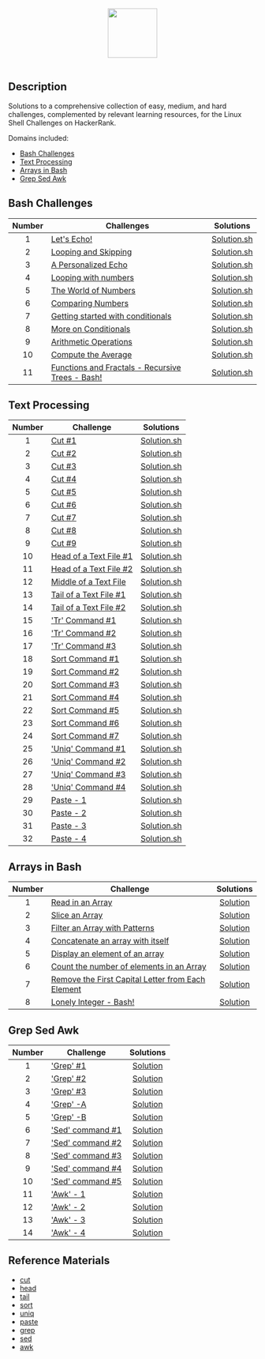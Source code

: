 <p align="center">  
	<br>
	<a href="https://www.hackerrank.com/profile/gaikwad_kunal">
        <img height=100 src="https://hrcdn.net/community-frontend/assets/brand/logo-new-white-green-a5cb16e0ae.svg"> 
    	</a>
	<br>
	<br>
</p>

## Description
Solutions to a comprehensive collection of easy, medium, and hard challenges, complemented by relevant learning resources, for the Linux Shell Challenges on HackerRank.

Domains included: 
* [Bash Challenges](https://github.com/gaikwad-kunal/Hacker_rank-Linux_Shell/#bash-challenges)
* [Text Processing](https://github.com/gaikwad-kunal/Hacker_rank-Linux_Shell/#text-processing)
* [Arrays in Bash](https://github.com/gaikwad-kunal/Hacker_rank-Linux_Shell/#arrays-in-bash)
* [Grep Sed Awk](https://github.com/gaikwad-kunal/Hacker_rank-Linux_Shell/#grep-sed-awk)
   

## Bash Challenges

| Number | Challenges | Solutions |
|:------:|------------|:---------:|
| 1 |[Let's Echo!](https://www.hackerrank.com/challenges/bash-tutorials-lets-echo/problem) | [Solution.sh](Bash/Let's_Echo.sh)
| 2 |[Looping and Skipping](https://www.hackerrank.com/challenges/bash-tutorials---looping-and-skipping/problem) | [Solution.sh](Bash/looping_and_skipping.sh)
| 3 |[A Personalized Echo](https://www.hackerrank.com/challenges/bash-tutorials---a-personalized-echo/problem) | [Solution.sh](Bash/A_Personalized_Echo.sh)
| 4 |[Looping with numbers](https://www.hackerrank.com/challenges/bash-tutorials---looping-with-numbers/problem) |  [Solution.sh](Bash/Looping_with_Numbers.sh)
| 5 |[The World of Numbers](https://www.hackerrank.com/challenges/bash-tutorials---the-world-of-numbers/problem) | [Solution.sh](Bash/The_World_of_Numbers.sh)
| 6 |[Comparing Numbers](https://www.hackerrank.com/challenges/bash-tutorials---comparing-numbers/problem) | [Solution.sh](Bash/Comparing_Numbers.sh)
| 7 |[Getting started with conditionals](https://www.hackerrank.com/challenges/bash-tutorials---getting-started-with-conditionals/problem) | [Solution.sh](Bash/Getting_started_with_conditionals.sh)
| 8 |[More on Conditionals](https://www.hackerrank.com/challenges/bash-tutorials---more-on-conditionals/problem) | [Solution.sh](Bash/More_on_Conditionals.sh)
| 9 |[Arithmetic Operations](https://www.hackerrank.com/challenges/bash-tutorials---arithmetic-operations/problem) | [Solution.sh](Bash/Arithmetic_Operations.sh)
| 10|[Compute the Average](https://www.hackerrank.com/challenges/bash-tutorials---compute-the-average/problem) | [Solution.sh](Bash/Compute_the_Average.sh)
| 11|[Functions and Fractals - Recursive Trees - Bash!](https://www.hackerrank.com/challenges/fractal-trees-all/problem) | [Solution.sh](Bash/Functions_and_Fractals-Recursive_Trees.sh)

## Text Processing

| Number | Challenge | Solutions |
|:------:|-----------|:---------:|
|1|[Cut #1](https://www.hackerrank.com/text-processing-cut-1/problem) | [Solution.sh](Text_Processing/Cut-1.sh) |
|2|[Cut #2](https://www.hackerrank.com/text-processing-cut-2/problem) | [Solution.sh](Text_Processing/Cut-2.sh) |
|3|[Cut #3](https://www.hackerrank.com/text-processing-cut-3/problem) | [Solution.sh](Text_Processing/Cut-3.sh) |
|4|[Cut #4](https://www.hackerrank.com/text-processing-cut-4/problem) | [Solution.sh](Text_Processing/Cut-4.sh) |
|5|[Cut #5](https://www.hackerrank.com/text-processing-cut-5/problem) | [Solution.sh](Text_Processing/Cut-5.sh) |
|6|[Cut #6](https://www.hackerrank.com/text-processing-cut-6/problem) | [Solution.sh](Text_Processing/Cut-6.sh) |
|7|[Cut #7](https://www.hackerrank.com/text-processing-cut-7/problem) | [Solution.sh](Text_Processing/Cut-7.sh) |
|8|[Cut #8](https://www.hackerrank.com/text-processing-cut-8/problem) | [Solution.sh](Text_Processing/Cut-8.sh) |
|9|[Cut #9](https://www.hackerrank.com/text-processing-cut-9/problem) | [Solution.sh](Text_Processing/Cut-9.sh) |
|10|[Head of a Text File #1](https://www.hackerrank.com/text-processing-head-1/problem) | [Solution.sh](Text_Processing/Head_of_a_Text_File-1.sh) |
|11|[Head of a Text File #2](https://www.hackerrank.com/text-processing-head-2/problem) | [Solution.sh](Text_Processing/Head_of_a_Text_File-2.sh) |
|12|[Middle of a Text File](https://www.hackerrank.com/text-processing-in-linux---the-middle-of-a-text-file/problem) | [Solution.sh](Text_Processing/Middle_of_a_Text_File.sh) |
|13|[Tail of a Text File #1](https://www.hackerrank.com/text-processing-tail-1/problem) | [Solution.sh](Text_Processing/Tail_of_a_Text_File-1.sh) |
|14|[Tail of a Text File #2](https://www.hackerrank.com/text-processing-tail-2/problem) | [Solution.sh](Text_Processing/Tail_of_a_Text_File-2.sh) |
|15|['Tr' Command #1](https://www.hackerrank.com/text-processing-tr-1/problem) | [Solution.sh](Text_Processing/'Tr'_Command-1.sh) |
|16|['Tr' Command #2](https://www.hackerrank.com/text-processing-tr-2/problem) | [Solution.sh](Text_Processing/'Tr'_Command-2.sh) |
|17|['Tr' Command #3](https://www.hackerrank.com/text-processing-tr-3/problem) | [Solution.sh](Text_Processing/'Tr'_Command-3.sh) |
|18|[Sort Command #1](https://www.hackerrank.com/text-processing-sort-1/problem) | [Solution.sh](Text_Processing/Sort_Command-1.sh) |
|19|[Sort Command #2](https://www.hackerrank.com/text-processing-sort-2/problem) | [Solution.sh](Text_Processing/Sort_Command-2.sh) |
|20|[Sort Command #3](https://www.hackerrank.com/text-processing-sort-3/problem) | [Solution.sh](Text_Processing/Sort_Command-3.sh) |
|21|[Sort Command #4](https://www.hackerrank.com/text-processing-sort-4/problem) | [Solution.sh](Text_Processing/Sort_Command-4.sh) |
|22|[Sort Command #5](https://www.hackerrank.com/text-processing-sort-5/problem) | [Solution.sh](Text_Processing/Sort_Command-5.sh) |
|23|[Sort Command #6](https://www.hackerrank.com/text-processing-sort-6/problem) | [Solution.sh](Text_Processing/Sort_Command-6.sh) |
|24|[Sort Command #7](https://www.hackerrank.com/text-processing-sort-7/problem) | [Solution.sh](Text_Processing/Sort_Command-7.sh) |
|25|['Uniq' Command #1](https://www.hackerrank.com/text-processing-in-linux-the-uniq-command-1/problem) | [Solution.sh](Text_Processing/'Uniq'_Command-1.sh) |
|26|['Uniq' Command #2](https://www.hackerrank.com/text-processing-in-linux-the-uniq-command-2/problem) | [Solution.sh](Text_Processing/'Uniq'_Command-2.sh) |
|27|['Uniq' Command #3](https://www.hackerrank.com/text-processing-in-linux-the-uniq-command-3/problem)| [Solution.sh](Text_Processing/'Uniq'_Command-3.sh) |
|28|['Uniq' Command #4](https://www.hackerrank.com/text-processing-in-linux-the-uniq-command-4/problem) | [Solution.sh](Text_Processing/'Uniq'_Command-4.sh) |
|29|[Paste - 1](https://www.hackerrank.com/paste-1/problem) | [Solution.sh](Text_Processing/Paste-1.sh) |
|30|[Paste - 2](https://www.hackerrank.com/paste-2/problem) | [Solution.sh](Text_Processing/Paste-2.sh) |
|31|[Paste - 3](https://www.hackerrank.com/paste-3/problem) | [Solution.sh](Text_Processing/Paste-3.sh) |
|32|[Paste - 4](https://www.hackerrank.com/paste-4/problem) | [Solution.sh](Text_Processing/Paste-4.sh) |


## Arrays in Bash

| Number | Challenge | Solutions |
|:------:|-----------|:---------:|
|1|[Read in an Array](https://www.hackerrank.com/bash-tutorials-read-in-an-array/problem) | [Solution](Arrays_in_Bash/Read_in_an_Array.sh) |
|2|[Slice an Array](https://www.hackerrank.com/bash-tutorials-slice-an-array/problem) | [Solution](Arrays_in_Bash/Slice_an_Array.sh) |
|3|[Filter an Array with Patterns](https://www.hackerrank.com/bash-tutorials-filter-an-array-with-patterns/problem) | [Solution](Arrays_in_Bash/Filter_an_Array_with_Patterns.sh) |
|4|[Concatenate an array with itself](https://www.hackerrank.com/bash-tutorials-concatenate-an-array-with-itself/problem) | [Solution](Arrays_in_Bash/Concatenate_an_array_with_itself.sh) |
|5|[Display an element of an array](https://www.hackerrank.com/bash-tutorials-display-the-third-element-of-an-array/problem) | [Solution](Arrays_in_Bash/Display_an_element_of_an_array.sh) |
|6|[Count the number of elements in an Array](https://www.hackerrank.com/bash-tutorials-count-the-number-of-elements-in-an-array/problem) | [Solution](Arrays_in_Bash/Count_the_number_of_elements_in_an_Array.sh) |
|7|[Remove the First Capital Letter from Each Element](https://www.hackerrank.com/bash-tutorials-remove-the-first-capital-letter-from-each-array-element/problem) | [Solution](Arrays_in_Bash/Remove_the_First_Capital_Letter_from_Each_Element.sh) |
|8|[Lonely Integer - Bash!](https://www.hackerrank.com/lonely-integer-2/problem) | [Solution](Arrays_in_Bash/Lonely_Integer-2.sh) |

## Grep Sed Awk

| Number | Challenge | Solutions |
|:------:|-----------|:---------:|
|1|['Grep' #1](https://www.hackerrank.com/challenges/text-processing-in-linux-the-grep-command-1/problem) | [Solution](Grep_Sed_Awk/Grep-1.sh) |
|2|['Grep' #2](https://www.hackerrank.com/challenges/text-processing-in-linux-the-grep-command-2/problem) | [Solution](Grep_Sed_Awk/Grep-2.sh) |
|3|['Grep' #3](https://www.hackerrank.com/challenges/text-processing-in-linux-the-grep-command-3/problem) | [Solution](Grep_Sed_Awk/Grep-3.sh) |
|4|['Grep' -A](https://www.hackerrank.com/challenges/text-processing-in-linux-the-grep-command-4/problem) | [Solution](Grep_Sed_Awk/Grep-A.sh) |
|5|['Grep' -B](https://www.hackerrank.com/challenges/text-processing-in-linux-the-grep-command-5/problem) | [Solution](Grep_Sed_Awk/Grep-B.sh) |
|6|['Sed' command #1](https://www.hackerrank.com/challenges/text-processing-in-linux-the-sed-command-1/problem) | [Solution](Grep_Sed_Awk/Sed_command-1.sh) |
|7|['Sed' command #2](https://www.hackerrank.com/challenges/text-processing-in-linux-the-sed-command-2/problem) | [Solution](Grep_Sed_Awk/Sed_command-2.sh) |
|8|['Sed' command #3](https://www.hackerrank.com/challenges/text-processing-in-linux-the-sed-command-3/problem) | [Solution](Grep_Sed_Awk/Sed_command-3.sh) |
|9|['Sed' command #4](https://www.hackerrank.com/challenges/sed-command-4/problem) | [Solution](Grep_Sed_Awk/Sed_command-4.sh) |
|10|['Sed' command #5](https://www.hackerrank.com/challenges/sed-command-5/problem) | [Solution](Grep_Sed_Awk/Sed_command-5.sh) |
|11|['Awk' - 1](https://www.hackerrank.com/challenges/awk-1/problem) | [Solution](Grep_Sed_Awk/Awk-1.sh) |
|12|['Awk' - 2](https://www.hackerrank.com/challenges/awk-2/problem) | [Solution](Grep_Sed_Awk/Awk-2.sh) |
|13|['Awk' - 3](https://www.hackerrank.com/challenges/awk-3/problem) | [Solution](Grep_Sed_Awk/Awk-3.sh) |
|14|['Awk' - 4](https://www.hackerrank.com/challenges/awk-4/problem) | [Solution](Grep_Sed_Awk/Awk-4.sh) |

## Reference Materials
 * [cut](https://linux.die.net/man/1/cut)
 * [head](https://linux.die.net/man/1/head)
 * [tail](https://linux.die.net/man/1/tail)
 * [sort](https://linux.die.net/man/1/sort)
 * [uniq](https://linux.die.net/man/1/uniq)
 * [paste](https://linux.die.net/man/1/paste)
 * [grep](https://linux.die.net/man/1/grep)
 * [sed](https://linux.die.net/man/1/sed)
 * [awk](https://linux.die.net/man/1/awk)




